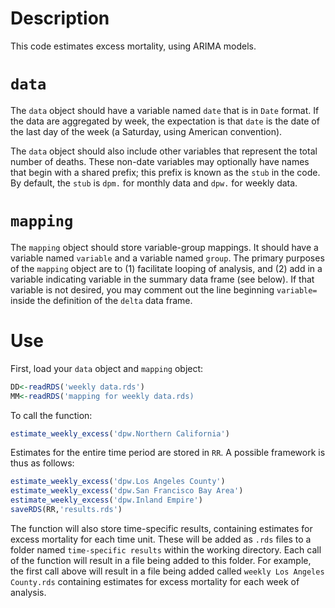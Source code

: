# Description

This code estimates excess mortality, using ARIMA models.

# `data`

The `data` object should have a variable named `date` that is in `Date` format. If the data are aggregated by week, the expectation is that `date` is the date of the last day of the week (a Saturday, using American convention).

The `data` object should also include other variables that represent the total number of deaths. These non-date variables may optionally have names that begin with a shared prefix; this prefix is known as the `stub` in the code. By default, the `stub` is `dpm.` for monthly data and `dpw.` for weekly data. 

# `mapping`

The `mapping` object should store variable-group mappings. It should have a variable named `variable` and a variable named `group`. The primary purposes of the `mapping` object are to (1) facilitate looping of analysis, and (2) add in a variable indicating variable in the summary data frame (see below). If that variable is not desired, you may comment out the line beginning `variable=` inside the definition of the `delta` data frame.

# Use


First, load your `data` object and `mapping` object:

```r
DD<-readRDS('weekly data.rds')
MM<-readRDS('mapping for weekly data.rds)
```

To call the function:

```r
estimate_weekly_excess('dpw.Northern California')
```

Estimates for the entire time period are stored in `RR`. A possible framework is thus as follows:

```r
estimate_weekly_excess('dpw.Los Angeles County')
estimate_weekly_excess('dpw.San Francisco Bay Area')
estimate_weekly_excess('dpw.Inland Empire')
saveRDS(RR,'results.rds')
```

The function will also store time-specific results, containing estimates for excess mortality for each time unit. These will be added as `.rds` files to a folder named `time-specific results` within the working directory. Each call of the function will result in a file being added to this folder. For example, the first call above will result in a file being added called `weekly Los Angeles County.rds` containing estimates for excess mortality for each week of analysis.